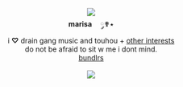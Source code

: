 <p align="center">
  <img src="https://pix.crd.co/assets/images/gallery15/461b06ae.png">
  <br><b>marisa</b>ㅤ ༘✟٭
  <br> i <b>♡</b> drain gang music and touhou + <a href="https://pastes.cc/bIadee">other interests</a> 
  <br> do not be afraid to sit w me i dont mind. 
  <br> <a href="https://pastes.cc/crest">bundlrs</a>
  <br><br><a href="https://www.last.fm/user/IHateMemphis"><img src="https://lastfm-recently-played.vercel.app/api?user=IHateMemphis&width=350&count=5&show_user=header&loved=true&header_style=normal_stats&bg_color=0000"></a>
</p>
